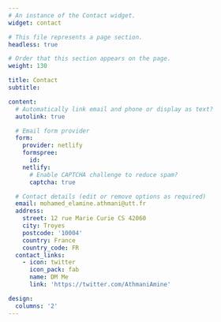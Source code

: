 ```yaml
---
# An instance of the Contact widget.
widget: contact

# This file represents a page section.
headless: true

# Order that this section appears on the page.
weight: 130

title: Contact
subtitle:

content:
  # Automatically link email and phone or display as text?
  autolink: true

  # Email form provider
  form:
    provider: netlify
    formspree:
      id:
    netlify:
      # Enable CAPTCHA challenge to reduce spam?
      captcha: true

  # Contact details (edit or remove options as required)
  email: mohamed_elamine.athmani@utt.fr
  address:
    street: 12 rue Marie Curie CS 42060
    city: Troyes
    postcode: '10004'
    country: France
    country_code: FR
  contact_links:
    - icon: twitter
      icon_pack: fab
      name: DM Me
      link: 'https://twitter.com/AthmaniAmine'

design:
  columns: '2'
---
```

